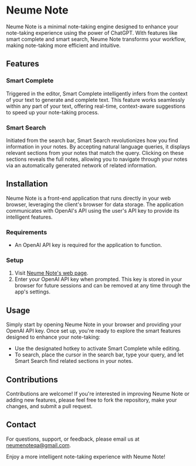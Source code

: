 # Neume Note

Neume Note is a minimal note-taking engine designed to enhance your note-taking experience using the power of ChatGPT. With features like smart complete and smart search, Neume Note transforms your workflow, making note-taking more efficient and intuitive.

## Features

### Smart Complete
Triggered in the editor, Smart Complete intelligently infers from the context of your text to generate and complete text. This feature works seamlessly within any part of your text, offering real-time, context-aware suggestions to speed up your note-taking process.

### Smart Search
Initiated from the search bar, Smart Search revolutionizes how you find information in your notes. By accepting natural language queries, it displays relevant sections from your notes that match the query. Clicking on these sections reveals the full notes, allowing you to navigate through your notes via an automatically generated network of related information.

## Installation

Neume Note is a front-end application that runs directly in your web browser, leveraging the client's browser for data storage. The application communicates with OpenAI's API using the user's API key to provide its intelligent features.

### Requirements

- An OpenAI API key is required for the application to function.

### Setup

1. Visit [Neume Note's web page]().
2. Enter your OpenAI API key when prompted. This key is stored in your browser for future sessions and can be removed at any time through the app's settings.

## Usage

Simply start by opening Neume Note in your browser and providing your OpenAI API key. Once set up, you're ready to explore the smart features designed to enhance your note-taking:

- Use the designated hotkey to activate Smart Complete while editing.
- To search, place the cursor in the search bar, type your query, and let Smart Search find related sections in your notes.

## Contributions

Contributions are welcome! If you're interested in improving Neume Note or adding new features, please feel free to fork the repository, make your changes, and submit a pull request.

## Contact

For questions, support, or feedback, please email us at neumenoteqa@gmail.com.

Enjoy a more intelligent note-taking experience with Neume Note!
